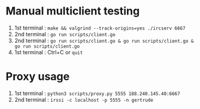 # Manual multiclient testing

1. 1st terminal : `make && valgrind --track-origins=yes ./ircserv 6667`
2. 2nd terminal : `go run scripts/client.go`
3. 2nd terminal : `go run scripts/client.go & go run scripts/client.go & go run scripts/client.go`
4. 1st terminal : Ctrl+C or `quit`

# Proxy usage

1. 1st terminal : `python3 scripts/proxy.py 5555 188.240.145.40:6667`
2. 2nd terminal : `irssi -c localhost -p 5555 -n gertrude`